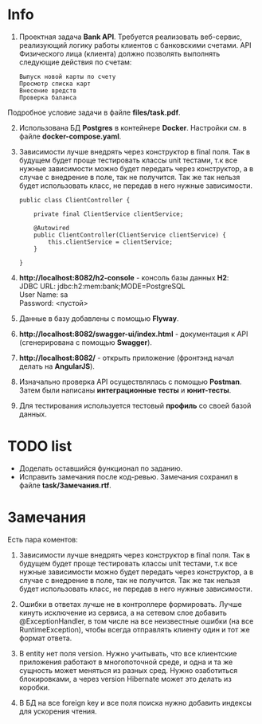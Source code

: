 # Info

1. Проектная задача **Bank API**. Требуется реализовать веб-сервис, реализующий логику работы клиентов
с банковскими счетами. API Физического лица (клиента) должно позволять выполнять следующие действия по счетам:  

       Выпуск новой карты по счету
       Проcмотр списка карт
       Внесение вредств
       Проверка баланса  

Подробное условие задачи в файле **files/task.pdf**.

2. Использована БД **Postgres** в контейнере **Docker**. Настройки см. в файле **docker-compose.yaml**.

3. Зависимости лучше внедрять через конструктор в final поля. Так в будущем будет проще тестировать 
  классы unit тестами, т.к все нужные зависимости можно будет передать через конструктор, 
  а в случае с внедрение в поле, так не получится. Так же так нельзя будет использовать класс, 
  не передав в него нужные зависимости.

       public class ClientController {
           
           private final ClientService clientService;
           
           @Autowired
           public ClientController(ClientService clientService) {
               this.clientService = clientService;
           }
           
       }   

3. **http://localhost:8082/h2-console** - консоль базы данных **H2**:  
JDBC URL: jdbc:h2:mem:bank;MODE=PostgreSQL  
User Name: sa  
Password: <пустой>
4. Данные в базу добавлены с помощью **Flyway**. 
5. **http://localhost:8082/swagger-ui/index.html** - документация к API (сгенерирована с помощью **Swagger**).
6. **http://localhost:8082/** - открыть приложение (фронтэнд начал делать на **AngularJS**).
7. Изначально проверка API осуществлялась с помощью **Postman**. Затем были написаны **интеграционные тесты** и **юнит-тесты**.
8. Для тестирования используется тестовый **профиль** со своей базой данных.

# TODO list
- Доделать оставшийся функционал по заданию.
- Исправить замечания после код-ревью. Замечания сохранил в файле **task/Замечания.rtf**.

# Замечания
Есть пара коментов:  

1) Зависимости лучше внедрять через конструктор в final поля. Так в будущем будет проще тестировать 
классы unit тестами, т.к все нужные зависимости можно будет передать через конструктор, 
а в случае с внедрение в поле, так не получится. Так же так нельзя будет использовать класс, 
не передав в него нужные зависимости.

2) Ошибки в ответах лучше не в контроллере формировать. Лучше кинуть исключение из сервиса, 
а на сетевом слое добавить @ExceptionHandler, в том числе на все неизвестные 
ошибки (на все RuntimeException), чтобы всегда отправлять клиенту один и тот же формат ответа.

3) В entity нет поля version. Нужно учитывать, что все клиентские приложения работают в многопоточной среде, 
и одна и та же сущность может меняться из разных сред. Нужно озаботиться блокировками, 
а через version Hibernate может это делать из коробки.

4) В БД на все foreign key и все поля поиска нужно добавить индексы для ускорения чтения.
